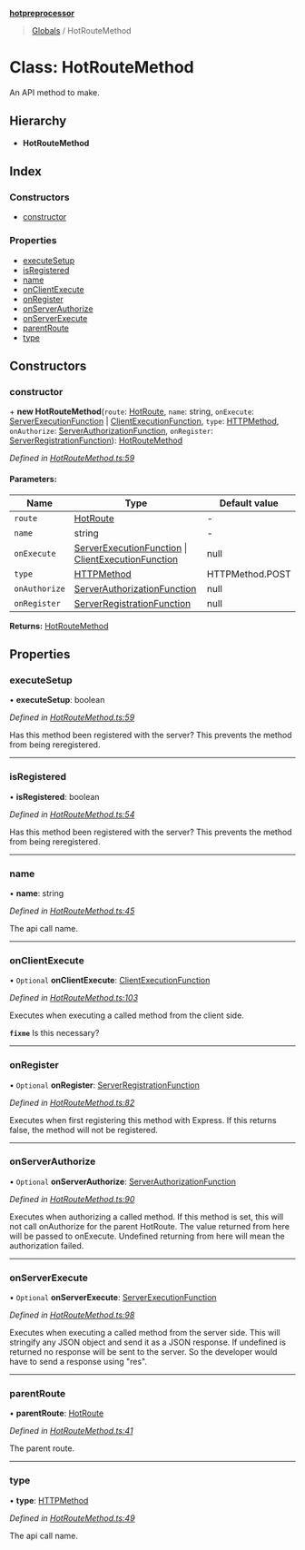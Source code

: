 **[hotpreprocessor](../README.md)**

> [Globals](../globals.md) / HotRouteMethod

# Class: HotRouteMethod

An API method to make.

## Hierarchy

* **HotRouteMethod**

## Index

### Constructors

* [constructor](hotroutemethod.md#constructor)

### Properties

* [executeSetup](hotroutemethod.md#executesetup)
* [isRegistered](hotroutemethod.md#isregistered)
* [name](hotroutemethod.md#name)
* [onClientExecute](hotroutemethod.md#onclientexecute)
* [onRegister](hotroutemethod.md#onregister)
* [onServerAuthorize](hotroutemethod.md#onserverauthorize)
* [onServerExecute](hotroutemethod.md#onserverexecute)
* [parentRoute](hotroutemethod.md#parentroute)
* [type](hotroutemethod.md#type)

## Constructors

### constructor

\+ **new HotRouteMethod**(`route`: [HotRoute](hotroute.md), `name`: string, `onExecute`: [ServerExecutionFunction](../globals.md#serverexecutionfunction) \| [ClientExecutionFunction](../globals.md#clientexecutionfunction), `type`: [HTTPMethod](../enums/httpmethod.md), `onAuthorize`: [ServerAuthorizationFunction](../globals.md#serverauthorizationfunction), `onRegister`: [ServerRegistrationFunction](../globals.md#serverregistrationfunction)): [HotRouteMethod](hotroutemethod.md)

*Defined in [HotRouteMethod.ts:59](https://github.com/OurFreeLight/HotPreprocessor/blob/4cb6771/src/HotRouteMethod.ts#L59)*

#### Parameters:

Name | Type | Default value |
------ | ------ | ------ |
`route` | [HotRoute](hotroute.md) | - |
`name` | string | - |
`onExecute` | [ServerExecutionFunction](../globals.md#serverexecutionfunction) \| [ClientExecutionFunction](../globals.md#clientexecutionfunction) | null |
`type` | [HTTPMethod](../enums/httpmethod.md) | HTTPMethod.POST |
`onAuthorize` | [ServerAuthorizationFunction](../globals.md#serverauthorizationfunction) | null |
`onRegister` | [ServerRegistrationFunction](../globals.md#serverregistrationfunction) | null |

**Returns:** [HotRouteMethod](hotroutemethod.md)

## Properties

### executeSetup

•  **executeSetup**: boolean

*Defined in [HotRouteMethod.ts:59](https://github.com/OurFreeLight/HotPreprocessor/blob/4cb6771/src/HotRouteMethod.ts#L59)*

Has this method been registered with the server? This
prevents the method from being reregistered.

___

### isRegistered

•  **isRegistered**: boolean

*Defined in [HotRouteMethod.ts:54](https://github.com/OurFreeLight/HotPreprocessor/blob/4cb6771/src/HotRouteMethod.ts#L54)*

Has this method been registered with the server? This
prevents the method from being reregistered.

___

### name

•  **name**: string

*Defined in [HotRouteMethod.ts:45](https://github.com/OurFreeLight/HotPreprocessor/blob/4cb6771/src/HotRouteMethod.ts#L45)*

The api call name.

___

### onClientExecute

• `Optional` **onClientExecute**: [ClientExecutionFunction](../globals.md#clientexecutionfunction)

*Defined in [HotRouteMethod.ts:103](https://github.com/OurFreeLight/HotPreprocessor/blob/4cb6771/src/HotRouteMethod.ts#L103)*

Executes when executing a called method from the client side.

**`fixme`** Is this necessary?

___

### onRegister

• `Optional` **onRegister**: [ServerRegistrationFunction](../globals.md#serverregistrationfunction)

*Defined in [HotRouteMethod.ts:82](https://github.com/OurFreeLight/HotPreprocessor/blob/4cb6771/src/HotRouteMethod.ts#L82)*

Executes when first registering this method with Express. If
this returns false, the method will not be registered.

___

### onServerAuthorize

• `Optional` **onServerAuthorize**: [ServerAuthorizationFunction](../globals.md#serverauthorizationfunction)

*Defined in [HotRouteMethod.ts:90](https://github.com/OurFreeLight/HotPreprocessor/blob/4cb6771/src/HotRouteMethod.ts#L90)*

Executes when authorizing a called method. If this method
is set, this will not call onAuthorize for the parent HotRoute.
The value returned from here will be passed to onExecute.
Undefined returning from here will mean the authorization failed.

___

### onServerExecute

• `Optional` **onServerExecute**: [ServerExecutionFunction](../globals.md#serverexecutionfunction)

*Defined in [HotRouteMethod.ts:98](https://github.com/OurFreeLight/HotPreprocessor/blob/4cb6771/src/HotRouteMethod.ts#L98)*

Executes when executing a called method from the server side.
This will stringify any JSON object and send it as a JSON response.
If undefined is returned no response will be sent to the server.
So the developer would have to send a response using "res".

___

### parentRoute

•  **parentRoute**: [HotRoute](hotroute.md)

*Defined in [HotRouteMethod.ts:41](https://github.com/OurFreeLight/HotPreprocessor/blob/4cb6771/src/HotRouteMethod.ts#L41)*

The parent route.

___

### type

•  **type**: [HTTPMethod](../enums/httpmethod.md)

*Defined in [HotRouteMethod.ts:49](https://github.com/OurFreeLight/HotPreprocessor/blob/4cb6771/src/HotRouteMethod.ts#L49)*

The api call name.
